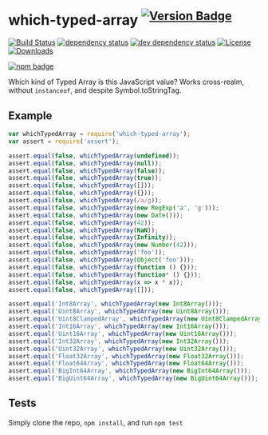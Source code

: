 # which-typed-array <sup>[![Version Badge][2]][1]</sup>

[![Build Status][3]][4]
[![dependency status][5]][6]
[![dev dependency status][7]][8]
[![License][license-image]][license-url]
[![Downloads][downloads-image]][downloads-url]

[![npm badge][11]][1]

Which kind of Typed Array is this JavaScript value? Works cross-realm, without `instanceof`, and despite Symbol.toStringTag.

## Example

```js
var whichTypedArray = require('which-typed-array');
var assert = require('assert');

assert.equal(false, whichTypedArray(undefined));
assert.equal(false, whichTypedArray(null));
assert.equal(false, whichTypedArray(false));
assert.equal(false, whichTypedArray(true));
assert.equal(false, whichTypedArray([]));
assert.equal(false, whichTypedArray({}));
assert.equal(false, whichTypedArray(/a/g));
assert.equal(false, whichTypedArray(new RegExp('a', 'g')));
assert.equal(false, whichTypedArray(new Date()));
assert.equal(false, whichTypedArray(42));
assert.equal(false, whichTypedArray(NaN));
assert.equal(false, whichTypedArray(Infinity));
assert.equal(false, whichTypedArray(new Number(42)));
assert.equal(false, whichTypedArray('foo'));
assert.equal(false, whichTypedArray(Object('foo')));
assert.equal(false, whichTypedArray(function () {}));
assert.equal(false, whichTypedArray(function* () {}));
assert.equal(false, whichTypedArray(x => x * x));
assert.equal(false, whichTypedArray([]));

assert.equal('Int8Array', whichTypedArray(new Int8Array()));
assert.equal('Uint8Array', whichTypedArray(new Uint8Array()));
assert.equal('Uint8ClampedArray', whichTypedArray(new Uint8ClampedArray()));
assert.equal('Int16Array', whichTypedArray(new Int16Array()));
assert.equal('Uint16Array', whichTypedArray(new Uint16Array()));
assert.equal('Int32Array', whichTypedArray(new Int32Array()));
assert.equal('Uint32Array', whichTypedArray(new Uint32Array()));
assert.equal('Float32Array', whichTypedArray(new Float32Array()));
assert.equal('Float64Array', whichTypedArray(new Float64Array()));
assert.equal('BigInt64Array', whichTypedArray(new BigInt64Array()));
assert.equal('BigUint64Array', whichTypedArray(new BigUint64Array()));
```

## Tests
Simply clone the repo, `npm install`, and run `npm test`

[1]: https://npmjs.org/package/which-typed-array
[2]: http://versionbadg.es/inspect-js/which-typed-array.svg
[3]: https://travis-ci.org/inspect-js/which-typed-array.svg
[4]: https://travis-ci.org/inspect-js/which-typed-array
[5]: https://david-dm.org/inspect-js/which-typed-array.svg
[6]: https://david-dm.org/inspect-js/which-typed-array
[7]: https://david-dm.org/inspect-js/which-typed-array/dev-status.svg
[8]: https://david-dm.org/inspect-js/which-typed-array#info=devDependencies
[11]: https://nodei.co/npm/which-typed-array.png?downloads=true&stars=true
[license-image]: http://img.shields.io/npm/l/which-typed-array.svg
[license-url]: LICENSE
[downloads-image]: http://img.shields.io/npm/dm/which-typed-array.svg
[downloads-url]: http://npm-stat.com/charts.html?package=which-typed-array

